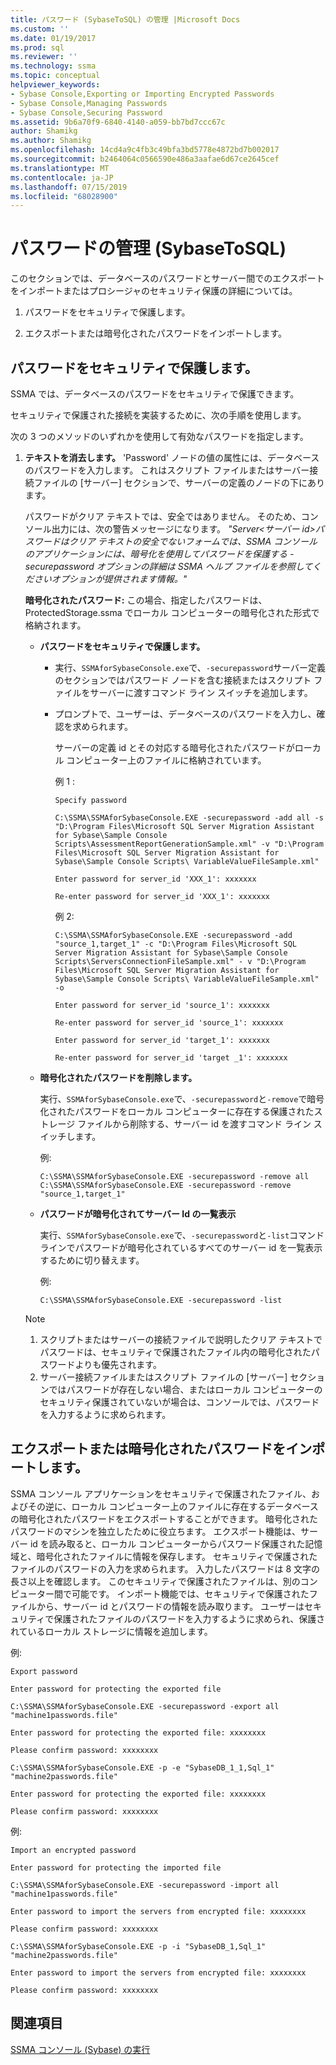 ```yaml
---
title: パスワード (SybaseToSQL) の管理 |Microsoft Docs
ms.custom: ''
ms.date: 01/19/2017
ms.prod: sql
ms.reviewer: ''
ms.technology: ssma
ms.topic: conceptual
helpviewer_keywords:
- Sybase Console,Exporting or Importing Encrypted Passwords
- Sybase Console,Managing Passwords
- Sybase Console,Securing Password
ms.assetid: 9b6a70f9-6840-4140-a059-bb7bd7ccc67c
author: Shamikg
ms.author: Shamikg
ms.openlocfilehash: 14cd4a9c4fb3c49bfa3bd5778e4872bd7b002017
ms.sourcegitcommit: b2464064c0566590e486a3aafae6d67ce2645cef
ms.translationtype: MT
ms.contentlocale: ja-JP
ms.lasthandoff: 07/15/2019
ms.locfileid: "68028900"
---
```

# <a name="managing-passwords-sybasetosql"></a>パスワードの管理 (SybaseToSQL)
このセクションでは、データベースのパスワードとサーバー間でのエクスポートをインポートまたはプロシージャのセキュリティ保護の詳細については。  
  
1.  パスワードをセキュリティで保護します。  
  
2.  エクスポートまたは暗号化されたパスワードをインポートします。  
  
## <a name="securing-password"></a>パスワードをセキュリティで保護します。  
SSMA では、データベースのパスワードをセキュリティで保護できます。  
  
セキュリティで保護された接続を実装するために、次の手順を使用します。  
  
次の 3 つのメソッドのいずれかを使用して有効なパスワードを指定します。  
  
1.  **テキストを消去します。** 'Password' ノードの値の属性には、データベースのパスワードを入力します。 これはスクリプト ファイルまたはサーバー接続ファイルの [サーバー] セクションで、サーバーの定義のノードの下にあります。  
  
    パスワードがクリア テキストでは、安全ではありません。 そのため、コンソール出力には、次の警告メッセージになります。 *"Server&lt;サーバー id&gt;パスワードはクリア テキストの安全でないフォームでは、SSMA コンソールのアプリケーションには、暗号化を使用してパスワードを保護する - securepassword オプションの詳細は SSMA ヘルプ ファイルを参照してくださいオプションが提供されます情報。"*  
  
    **暗号化されたパスワード:** この場合、指定したパスワードは、ProtectedStorage.ssma でローカル コンピューターの暗号化された形式で格納されます。  
  
    -   **パスワードをセキュリティで保護します。**  
  
        -   実行、`SSMAforSybaseConsole.exe`で、`-securepassword`サーバー定義のセクションではパスワード ノードを含む接続またはスクリプト ファイルをサーバーに渡すコマンド ライン スイッチを追加します。  
  
        -   プロンプトで、ユーザーは、データベースのパスワードを入力し、確認を求められます。  
  
            サーバーの定義 id とその対応する暗号化されたパスワードがローカル コンピューター上のファイルに格納されています。  
            
            例 1 :  
            
                Specify password
                
                C:\SSMA\SSMAforSybaseConsole.EXE -securepassword -add all -s "D:\Program Files\Microsoft SQL Server Migration Assistant for Sybase\Sample Console Scripts\AssessmentReportGenerationSample.xml" -v "D:\Program Files\Microsoft SQL Server Migration Assistant for Sybase\Sample Console Scripts\ VariableValueFileSample.xml"
                
                Enter password for server_id 'XXX_1': xxxxxxx
                
                Re-enter password for server_id 'XXX_1': xxxxxxx
            
            例 2:
            
                C:\SSMA\SSMAforSybaseConsole.EXE -securepassword -add "source_1,target_1" -c "D:\Program Files\Microsoft SQL Server Migration Assistant for Sybase\Sample Console Scripts\ServersConnectionFileSample.xml" - v "D:\Program Files\Microsoft SQL Server Migration Assistant for Sybase\Sample Console Scripts\ VariableValueFileSample.xml" -o
                
                Enter password for server_id 'source_1': xxxxxxx
                
                Re-enter password for server_id 'source_1': xxxxxxx
                
                Enter password for server_id 'target_1': xxxxxxx
                
                Re-enter password for server_id 'target _1': xxxxxxx  
    
    -   **暗号化されたパスワードを削除します。**  
  
        実行、`SSMAforSybaseConsole.exe`で、`-securepassword`と`-remove`で暗号化されたパスワードをローカル コンピューターに存在する保護されたストレージ ファイルから削除する、サーバー id を渡すコマンド ライン スイッチします。  
  
        例:  
        
            C:\SSMA\SSMAforSybaseConsole.EXE -securepassword -remove all
            C:\SSMA\SSMAforSybaseConsole.EXE -securepassword -remove "source_1,target_1"  
  
    -   **パスワードが暗号化されてサーバー Id の一覧表示**  
  
        実行、`SSMAforSybaseConsole.exe`で、`-securepassword`と`-list`コマンドラインでパスワードが暗号化されているすべてのサーバー id を一覧表示するために切り替えます。  
  
        例:  
        
            C:\SSMA\SSMAforSybaseConsole.EXE -securepassword -list  
  
    > [!NOTE]  
    > 1.  スクリプトまたはサーバーの接続ファイルで説明したクリア テキストでパスワードは、セキュリティで保護されたファイル内の暗号化されたパスワードよりも優先されます。  
    > 2.  サーバー接続ファイルまたはスクリプト ファイルの [サーバー] セクションではパスワードが存在しない場合、またはローカル コンピューターのセキュリティ保護されていないが場合は、コンソールでは、パスワードを入力するように求められます。  
  
## <a name="exporting-or-importing-encrypted-passwords"></a>エクスポートまたは暗号化されたパスワードをインポートします。  
SSMA コンソール アプリケーションをセキュリティで保護されたファイル、およびその逆に、ローカル コンピューター上のファイルに存在するデータベースの暗号化されたパスワードをエクスポートすることができます。 暗号化されたパスワードのマシンを独立したために役立ちます。 エクスポート機能は、サーバー id を読み取ると、ローカル コンピューターからパスワード保護された記憶域と、暗号化されたファイルに情報を保存します。 セキュリティで保護されたファイルのパスワードの入力を求められます。 入力したパスワードは 8 文字の長さ以上を確認します。 このセキュリティで保護されたファイルは、別のコンピューター間で可能です。 インポート機能では、セキュリティで保護されたファイルから、サーバー id とパスワードの情報を読み取ります。 ユーザーはセキュリティで保護されたファイルのパスワードを入力するように求められ、保護されているローカル ストレージに情報を追加します。  
  
例:  

    Export password
    
    Enter password for protecting the exported file
    
    C:\SSMA\SSMAforSybaseConsole.EXE -securepassword -export all "machine1passwords.file"
    
    Enter password for protecting the exported file: xxxxxxxx
    
    Please confirm password: xxxxxxxx
    
    C:\SSMA\SSMAforSybaseConsole.EXE -p -e "SybaseDB_1_1,Sql_1" "machine2passwords.file"
    
    Enter password for protecting the exported file: xxxxxxxx
    
    Please confirm password: xxxxxxxx  
  
例:  

    Import an encrypted password
    
    Enter password for protecting the imported file
    
    C:\SSMA\SSMAforSybaseConsole.EXE -securepassword -import all "machine1passwords.file"
    
    Enter password to import the servers from encrypted file: xxxxxxxx
    
    Please confirm password: xxxxxxxx
    
    C:\SSMA\SSMAforSybaseConsole.EXE -p -i "SybaseDB_1,Sql_1" "machine2passwords.file"
    
    Enter password to import the servers from encrypted file: xxxxxxxx
    
    Please confirm password: xxxxxxxx  
  
## <a name="see-also"></a>関連項目  
[SSMA コンソール (Sybase) の実行](https://msdn.microsoft.com/ea8950b7-fabc-4aa4-89f8-9573a2617d70)  
  
